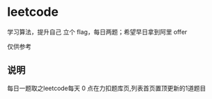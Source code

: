# leetcode

学习算法，提升自己
立个 flag，每日两题；希望早日拿到阿里 offer

仅供参考
## 说明
每日一题取之leetcode每天 0 点在力扣题库页,列表首页置顶更新的1道题目
